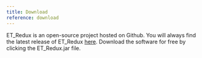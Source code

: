 ```yaml
---
title: Download
reference: download
---
```


ET_Redux is an open-source project hosted on Github. You will always find the latest release of ET_Redux [here](https://github.com/CIRDLES/ET_Redux/releases/tag/v3.2.1). Download the software for free by clicking the ET_Redux.jar file.